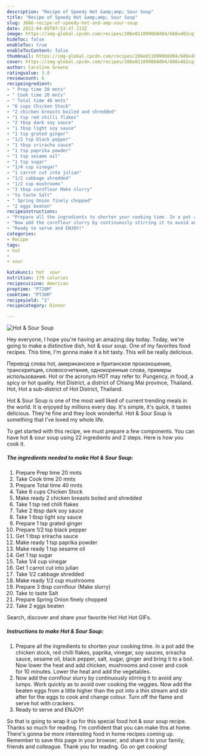 ```yaml
---
description: "Recipe of Speedy Hot &amp;amp; Sour Soup"
title: "Recipe of Speedy Hot &amp;amp; Sour Soup"
slug: 3666-recipe-of-speedy-hot-and-amp-sour-soup
date: 2022-04-05T07:53:47.113Z
image: https://img-global.cpcdn.com/recipes/206e8110990b0d04/680x482cq70/hot-sour-soup-recipe-main-photo.jpg
hideToc: false
enableToc: true
enableTocContent: false
thumbnail: https://img-global.cpcdn.com/recipes/206e8110990b0d04/680x482cq70/hot-sour-soup-recipe-main-photo.jpg
cover: https://img-global.cpcdn.com/recipes/206e8110990b0d04/680x482cq70/hot-sour-soup-recipe-main-photo.jpg
author: Caroline Greene
ratingvalue: 3.8
reviewcount: 6
recipeingredient:
- " Prep time 20 mnts"
- " Cook time 20 mnts"
- " Total time 40 mnts"
- "6 cups Chicken Stock"
- "2 chicken breasts boiled and shredded"
- "1 tsp red chilli flakes"
- "2 tbsp dark soy sauce"
- "1 tbsp light soy sauce"
- "1 tsp grated ginger"
- "1/2 tsp black pepper"
- "1 tbsp sriracha sauce"
- "1 tsp paprika powder"
- "1 tsp sesame oil"
- "1 tsp sugar"
- "1/4 cup vinegar"
- "1 carrot cut into julian"
- "1/2 cabbage shredded"
- "1/2 cup mushrooms"
- "3 tbsp cornflour Make slurry"
- "to taste Salt"
- " Spring Onion finely chopped"
- "2 eggs beaten"
recipeinstructions:
- "Prepare all the ingredients to shorten your cooking time. In a pot add the chicken stock, red chilli flakes, paprika, vinegar, soy sauces, sriracha sauce, sesame oil, black pepper, salt, sugar, ginger and bring it to a boil. Now lower the heat and add chicken, mushrooms and cover and cook for 10 minutes. Lower the heat and add the vegetables."
- "Now add the cornflour slurry by continuously stirring it to avoid any lumps. Work quickly as to avoid over cooking the veggies. Now add the beaten eggs from a little higher than the pot into a thin stream and stir after for the eggs to cook and change colour. Turn off the flame and serve hot with crackers."
- "Ready to serve and ENJOY!"
categories:
- Recipe
tags:
- hot
- 
- sour

katakunci: hot  sour 
nutrition: 179 calories
recipecuisine: American
preptime: "PT28M"
cooktime: "PT36M"
recipeyield: "2"
recipecategory: Dinner

---
```



![Hot &amp; Sour Soup](https://img-global.cpcdn.com/recipes/206e8110990b0d04/680x482cq70/hot-sour-soup-recipe-main-photo.jpg)

Hey everyone, I hope you're having an amazing day today. Today, we're going to make a distinctive dish, hot &amp; sour soup. One of my favorites food recipes. This time, I'm gonna make it a bit tasty. This will be really delicious.

Перевод слова hot, американское и британское произношение, транскрипция, словосочетания, однокоренные слова, примеры использования. Hot or the acronym HOT may refer to: Pungency, in food, a spicy or hot quality. Hot District, a district of Chiang Mai province, Thailand. Hot, Hot a sub-district of Hot District, Thailand.

Hot &amp; Sour Soup is one of the most well liked of current trending meals in the world. It is enjoyed by millions every day. It's simple, it's quick, it tastes delicious. They're fine and they look wonderful. Hot &amp; Sour Soup is something that I've loved my whole life.


To get started with this recipe, we must prepare a few components. You can have hot &amp; sour soup using 22 ingredients and 2 steps. Here is how you cook it.

<!--inarticleads1-->

##### The ingredients needed to make Hot &amp; Sour Soup:

1. Prepare  Prep time 20 mnts
1. Take  Cook time 20 mnts
1. Prepare  Total time 40 mnts
1. Take 6 cups Chicken Stock
1. Make ready 2 chicken breasts boiled and shredded
1. Take 1 tsp red chilli flakes
1. Take 2 tbsp dark soy sauce
1. Take 1 tbsp light soy sauce
1. Prepare 1 tsp grated ginger
1. Prepare 1/2 tsp black pepper
1. Get 1 tbsp sriracha sauce
1. Make ready 1 tsp paprika powder
1. Make ready 1 tsp sesame oil
1. Get 1 tsp sugar
1. Take 1/4 cup vinegar
1. Get 1 carrot cut into julian
1. Take 1/2 cabbage shredded
1. Make ready 1/2 cup mushrooms
1. Prepare 3 tbsp cornflour (Make slurry)
1. Take to taste Salt
1. Prepare  Spring Onion finely chopped
1. Take 2 eggs beaten


Search, discover and share your favorite Hot Hot Hot GIFs. 

<!--inarticleads2-->

##### Instructions to make Hot &amp; Sour Soup:

1. Prepare all the ingredients to shorten your cooking time. In a pot add the chicken stock, red chilli flakes, paprika, vinegar, soy sauces, sriracha sauce, sesame oil, black pepper, salt, sugar, ginger and bring it to a boil. Now lower the heat and add chicken, mushrooms and cover and cook for 10 minutes. Lower the heat and add the vegetables.
1. Now add the cornflour slurry by continuously stirring it to avoid any lumps. Work quickly as to avoid over cooking the veggies. Now add the beaten eggs from a little higher than the pot into a thin stream and stir after for the eggs to cook and change colour. Turn off the flame and serve hot with crackers.
1. Ready to serve and ENJOY!



So that is going to wrap it up for this special food hot &amp; sour soup recipe. Thanks so much for reading. I'm confident that you can make this at home. There's gonna be more interesting food in home recipes coming up. Remember to save this page in your browser, and share it to your family, friends and colleague. Thank you for reading. Go on get cooking!
